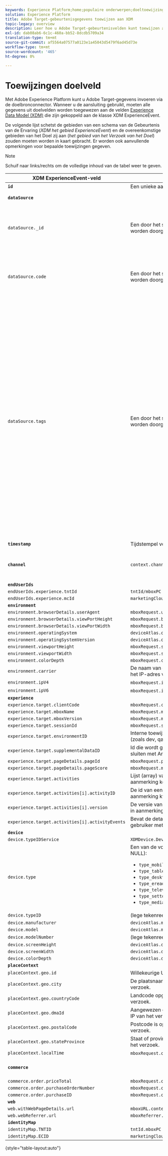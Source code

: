 ```yaml
---
keywords: Experience Platform;home;populaire onderwerpen;doeltoewijzing;doeltoewijzing
solution: Experience Platform
title: Adobe Target-gebeurtenisgegevens toewijzen aan XDM
topic-legacy: overview
description: Leer hoe u Adobe Target-gebeurtenisvelden kunt toewijzen aan een XDM-schema (Experience Data Model) voor gebruik in Adobe Experience Platform.
exl-id: dab08ab6-6c1c-460a-bb52-8dcdb5709a34
translation-type: tm+mt
source-git-commit: af5564a07577a0123e1a45043d5479f6ad45d73e
workflow-type: tm+mt
source-wordcount: '465'
ht-degree: 0%

---
```


# Toewijzingen doelveld

Met Adobe Experience Platform kunt u Adobe Target-gegevens invoeren via de doelbronconnector. Wanneer u de aansluiting gebruikt, moeten alle gegevens uit doelvelden worden toegewezen aan de velden [Experience Data Model (XDM)](../../../../xdm/home.md) die zijn gekoppeld aan de klasse XDM ExperienceEvent.

De volgende lijst schetst de gebieden van een schema van de Gebeurtenis van de Ervaring (*XDM het gebied ExperienceEvent*) en de overeenkomstige gebieden van het Doel zij aan (*het gebied van het Verzoek van het Doel*) zouden moeten worden in kaart gebracht. Er worden ook aanvullende opmerkingen voor bepaalde toewijzingen gegeven.

>[!NOTE]
>
>Schuif naar links/rechts om de volledige inhoud van de tabel weer te geven.

| XDM ExperienceEvent-veld | Veld voor doelaanvraag | Notities |
| ------------------------- | -------------------- | ----- |
| **`id`** | Een unieke aanvraag-id |
| **`dataSource`** |  | Gevormd aan &quot;1&quot;voor alle cliënten. |
| `dataSource._id` | Een door het systeem gegenereerde waarde die niet kan worden doorgegeven met de aanvraag. | De unieke id van deze gegevensbron. Dit zou worden verstrekt door het individu of het systeem dat de gegevensbron creeerde. |
| `dataSource.code` | Een door het systeem gegenereerde waarde die niet kan worden doorgegeven met de aanvraag. | Een sneltoets naar de volledige @id. U kunt ten minste een van de code of @id gebruiken. Soms wordt deze code de integratiecode van de gegevensbron genoemd. |
| `dataSource.tags` | Een door het systeem gegenereerde waarde die niet kan worden doorgegeven met de aanvraag. | Tags worden gebruikt om aan te geven hoe aliassen die door een bepaalde gegevensbron worden vertegenwoordigd, door toepassingen met die aliassen moeten worden geïnterpreteerd.<br><br>Voorbeelden:<br><ul><li>`isAVID`: Gegevensbronnen die de bezoeker-id&#39;s van Analytics vertegenwoordigen.</li><li>`isCRSKey`: Gegevensbronnen die aliassen vertegenwoordigen die als sleutels in CRS zouden moeten worden gebruikt.</li></ul>De markeringen worden geplaatst wanneer de gegevensbron wordt gecreeerd maar zij zijn ook inbegrepen in pijpleidingsberichten wanneer het van verwijzingen voorzien van een bepaalde gegevensbron. |
| **`timestamp`** | Tijdstempel voor gebeurtenis |
| **`channel`** | `context.channel` | Werkt alleen met weergave. De opties zijn &quot;web&quot; en &quot;mobiel&quot;, waarbij &quot;web&quot; de standaardwaarde is. |
| **`endUserIds`** |
| `endUserIds.experience.tntId` | `tntId/mboxPC` |
| `endUserIds.experience.mcId` | `marketingCloudVisitorId` |
| **`environment`** |
| `environment.browserDetails.userAgent` | `mboxRequest.userAgent` |
| `environment.browserDetails.viewPortHeight` | `mboxRequest.browserHeight` |
| `environment.browserDetails.viewPortWidth` | `mboxRequest.browserWidth` |
| `environment.operatingSystem` | `deviceAtlas.osName` |
| `environment.operatingSystemVersion` | `deviceAtlas.osVersion` |
| `environment.viewportHeight` | `mboxRequest.screenHeight` |
| `environment.viewportWidth` | `mboxRequest.screenWidth` |
| `environment.colorDepth` | `mboxRequest.colorDepth` |
| `environment.carrier` | De naam van de mobiele provider is opgelost op basis van het IP-adres van het verzoek. |
| `environment.ipV4` | `mboxRequest.ipAddress` (indien in V4-indeling) |
| `environment.ipV6` | `mboxRequest.ipAddress` (indien in V6-indeling) |
| **`experience`** |
| `experience.target.clientCode` | `mboxRequest.client` |
| `experience.target.mboxName` | `mboxRequest.mboxName` |
| `experience.target.mboxVersion` | `mboxRequest.mboxVersion` |
| `experience.target.sessionId` | `mboxRequest.sessionId` |
| `experience.target.environmentID` | Interne toewijzing van het doel voor klant-bepaalde milieu&#39;s (zoals dev, qa, of prod). |
| `experience.target.supplementalDataID` | Id die wordt gebruikt om Target-gebeurtenissen aan te sluiten met Analytics-gebeurtenissen |
| `experience.target.pageDetails.pageId` | `mboxRequest.pageId` |
| `experience.target.pageDetails.pageScore` | `mboxRequest.mboxPageValue` |
| `experience.target.activities` | Lijst (array) van activiteiten waarvoor de bezoeker in aanmerking komt |
| `experience.target.activities[i].activityID` | De id van een bepaalde activiteit waarvoor de bezoeker in aanmerking kwam |
| `experience.target.activities[i].version` | De versie van een bepaalde activiteit waarvoor de bezoeker in aanmerking kwam |
| `experience.target.activities[i].activityEvents` | Bevat de details van activiteitengebeurtenissen die de gebruiker met deze gebeurtenis heeft getroffen. |
| **`device`** |
| `device.typeIDService` | `XDMDevice.Device.TypeIDService.typeIDService_deviceatlas` |
| `device.type` | Een van de volgende eigenschappen van `deviceAtlas` (of NULL): <ul><li>`type_mobile`</li><li>`type_tablet`</li><li>`type_desktop`</li><li>`type_ereader`</li><li>`type_television`</li><li>`type_settop`</li><li>`type_mediaplayer`</li></ul> |
| `device.typeID` | (lege tekenreeks) |
| `device.manufacturer` | `deviceAtlas.manufacturer` |
| `device.model` | `deviceAtlas.model` |
| `device.modelNumber` | (lege tekenreeks) |
| `device.screenHeight` | `deviceAtlas.displayHeight` |
| `device.screenWidth` | `deviceAtlas.displayWidth` |
| `device.colorDepth` | `deviceAtlas.displayColorDepth` |
| **`placeContext`** |
| `placeContext.geo.id` | Willekeurige UUID (verplicht) |
| `placeContext.geo.city` | De plaatsnaam is opgelost op basis van het IP-adres van het verzoek. |
| `placeContext.geo.countryCode` | Landcode opgelost op basis van het IP-adres van het verzoek. |
| `placeContext.geo.dmaId` | Aangewezen code van het Gebied van de Markt die op het IP van het verzoek adres wordt opgelost. |
| `placeContext.geo.postalCode` | Postcode is opgelost op basis van het IP-adres van het verzoek. |
| `placeContext.geo.stateProvince` | Staat of provincie opgelost op basis van het IP-adres van het verzoek. |
| `placeContext.localTime` | `mboxRequest.offsetTime` + `mboxRequest.currentServerTime` |
| **`commerce`** |  | Stel dit alleen in als de aanvraag ordergegevens bevat. |
| `commerce.order.priceTotal` | `mboxRequest.orderTotal` |
| `commerce.order.purchaseOrderNumber` | `mboxRequest.orderId` |
| `commerce.order.purchaseID` | `mboxRequest.orderId` |
| **`web`** |
| `web.withWebPageDetails.url` | `mboxURL.context.address.url` |
| `web.webReferrer.url` | `mboxReferrer.context.address.url` |
| **`identityMap`** |
| `identityMap.TNTID` | `tntId.mboxPC` |
| `identityMap.ECID` | `marketingCloudVisitorId` |

{style=&quot;table-layout:auto&quot;}
